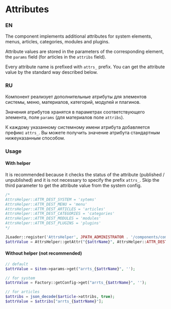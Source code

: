 # Attributes

### EN

The component implements additional attributes for system elements, menus, articles, categories, modules and plugins.

Attribute values are stored in the parameters of the corresponding element, the `params` field (for articles in the `attribs` field).

Every attribute name is prefixed with `attrs_` prefix. You can get the attribute value by the standard way described below.

### RU

Компонент реализует дополнительные атрибуты для элементов системы, меню, материалов, категорий, модулей и плагинов.

Значения атрибутов хранятся в параметрах соответствующего элемента, поле `params` (для материалов поле `attribs`).

К каждому указанному системному имени атрибута добавляется префикс `attrs_`. Вы можете получить значение атрибута стандартным нижеуказанным способом.

### Usage

#### With helper

It is recommended because it checks the status of the attribute (published / unpublished) and it is not necessary to specify the prefix `attrs_`. Skip the third parameter to get the attribute value from the system config.

```php
/*
AttrsHelper::ATTR_DEST_SYSTEM = 'sytems'
AttrsHelper::ATTR_DEST_MENU = 'menu'
AttrsHelper::ATTR_DEST_ARTICLES = 'articles'
AttrsHelper::ATTR_DEST_CATEGORIES = 'categories'
AttrsHelper::ATTR_DEST_MODULES = 'modules'
AttrsHelper::ATTR_DEST_PLUGINS = 'plugins'
*/

JLoader::register('AttrsHelper', JPATH_ADMINISTRATOR . '/components/com_attrs/helpers/attrs.php');
$attrValue = AttrsHelper::getAttr("{$attrName}", AttrsHelper::ATTR_DEST_ARTICLES, $article->id);
```

#### Without helper (not recommended)
```php
// default
$attrValue = $item->params->get("arrts_{$attrName}", '');

// for system
$attrValue = Factory::getConfig->get("arrts_{$attrName}", '');

// for articles
$attribs = json_decode($article->attribs, true);
$attrValue = $attribs["arrts_{$attrName}"];

```
